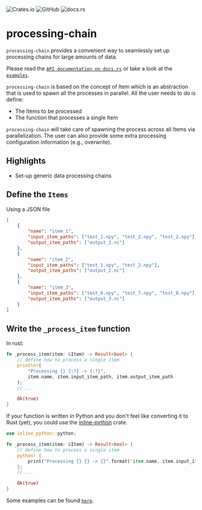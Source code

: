 ![Crates.io](https://img.shields.io/crates/d/processing-chain?style=for-the-badge)
![GitHub](https://img.shields.io/github/license/giorgiosavastano/process?style=for-the-badge)
![docs.rs](https://img.shields.io/docsrs/processing_chain/latest?style=for-the-badge)

# processing-chain

`processing-chain` provides a convenient way to seamlessly set up processing
chains for large amounts of data.

Please read the [`API documentation on docs.rs`](https://docs.rs/processing_chain/latest/processing_chain/)
or take a look at the [`examples`](https://github.com/giorgiosavastano/process/tree/main/examples).

`processing-chain` is based on the concept of Item which is an abstraction that is used to spawn all the processes in parallel. All the user needs to do is define:

- The Items to be processed
- The function that processes a single Item

`processing-chain` will take care of spawning the process across all Items via parallelization.
The user can also provide some extra processing configuration information (e.g., overwrite).

## Highlights

- Set-up generic data processing chains

## Define the `Items`

Using a JSON file
```json
[
    {
        "name": "item_1",
        "input_item_paths": ["test_1.npy", "test_2.npy", "test_2.npy"],
        "output_item_paths": ["output_1.nc"]
    },
    {
        "name": "item_2",
        "input_item_paths": ["test_1.npy", "test_2.npy"],
        "output_item_paths": ["output_2.nc"]
    },
    {
        "name": "item_3",
        "input_item_paths": ["test_6.npy", "test_7.npy", "test_8.npy"],
        "output_item_paths": ["output_3.nc"]
    }
]
```

## Write the `_process_item` function

In rust:
```rust
fn _process_item(item: &Item) -> Result<bool> {
    // define how to process a single item
    println!(
        "Processing {} {:?} -> {:?}",
        item.name, item.input_item_path, item.output_item_path
    );
    // ...

    Ok(true)
}
```
If your function is written in Python and you don't feel like converting it to Rust (yet), you could use the [inline-python](https://crates.io/crates/inline-python) crate.
```rust
use inline_python::python;

fn _process_item(item: &Item) -> Result<bool> {
    // define how to process a single item
    python! {
        print("Processing {} {} -> {}".format('item.name, item.input_item_path, item.output_item_path))
	};
    // ...

    Ok(true)
}
```
Some examples can be found [`here`](https://github.com/giorgiosavastano/process/blob/main/examples).
